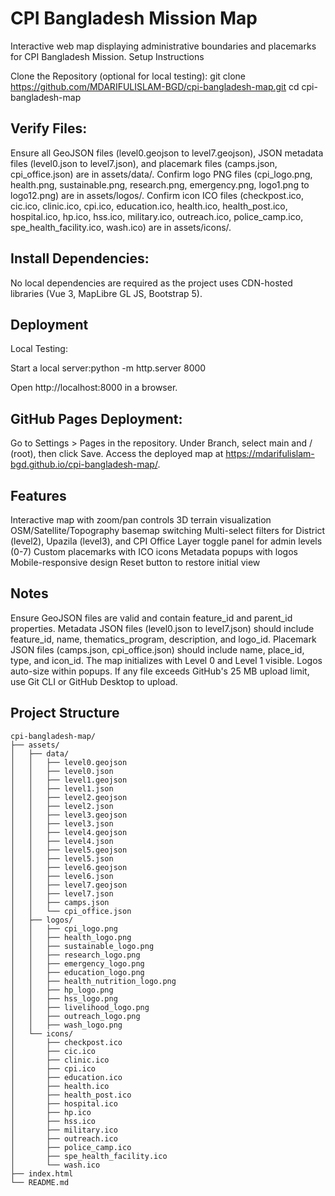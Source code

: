 # CPI Bangladesh Mission Map

Interactive web map displaying administrative boundaries and placemarks for CPI Bangladesh Mission.
Setup Instructions

Clone the Repository (optional for local testing):
git clone https://github.com/MDARIFULISLAM-BGD/cpi-bangladesh-map.git
cd cpi-bangladesh-map


## Verify Files:

Ensure all GeoJSON files (level0.geojson to level7.geojson), JSON metadata files (level0.json to level7.json), and placemark files (camps.json, cpi_office.json) are in assets/data/.
Confirm logo PNG files (cpi_logo.png, health.png, sustainable.png, research.png, emergency.png, logo1.png to logo12.png) are in assets/logos/.
Confirm icon ICO files (checkpost.ico, cic.ico, clinic.ico, cpi.ico, education.ico, health.ico, health_post.ico, hospital.ico, hp.ico, hss.ico, military.ico, outreach.ico, police_camp.ico, spe_health_facility.ico, wash.ico) are in assets/icons/.


## Install Dependencies:

No local dependencies are required as the project uses CDN-hosted libraries (Vue 3, MapLibre GL JS, Bootstrap 5).



## Deployment

Local Testing:

Start a local server:python -m http.server 8000


Open http://localhost:8000 in a browser.


## GitHub Pages Deployment:

Go to Settings > Pages in the repository.
Under Branch, select main and / (root), then click Save.
Access the deployed map at https://mdarifulislam-bgd.github.io/cpi-bangladesh-map/.



## Features

Interactive map with zoom/pan controls
3D terrain visualization
OSM/Satellite/Topography basemap switching
Multi-select filters for District (level2), Upazila (level3), and CPI Office
Layer toggle panel for admin levels (0-7)
Custom placemarks with ICO icons
Metadata popups with logos
Mobile-responsive design
Reset button to restore initial view

## Notes

Ensure GeoJSON files are valid and contain feature_id and parent_id properties.
Metadata JSON files (level0.json to level7.json) should include feature_id, name, thematics_program, description, and logo_id.
Placemark JSON files (camps.json, cpi_office.json) should include name, place_id, type, and icon_id.
The map initializes with Level 0 and Level 1 visible.
Logos auto-size within popups.
If any file exceeds GitHub's 25 MB upload limit, use Git CLI or GitHub Desktop to upload.

## Project Structure
```plaintext
cpi-bangladesh-map/
├── assets/
│   ├── data/
│   │   ├── level0.geojson
│   │   ├── level0.json
│   │   ├── level1.geojson
│   │   ├── level1.json
│   │   ├── level2.geojson
│   │   ├── level2.json
│   │   ├── level3.geojson
│   │   ├── level3.json
│   │   ├── level4.geojson
│   │   ├── level4.json
│   │   ├── level5.geojson
│   │   ├── level5.json
│   │   ├── level6.geojson
│   │   ├── level6.json
│   │   ├── level7.geojson
│   │   ├── level7.json
│   │   ├── camps.json
│   │   └── cpi_office.json
│   ├── logos/
│   │   ├── cpi_logo.png
│   │   ├── health_logo.png
│   │   ├── sustainable_logo.png
│   │   ├── research_logo.png
│   │   ├── emergency_logo.png
│   │   ├── education_logo.png
│   │   ├── health_nutrition_logo.png
│   │   ├── hp_logo.png
│   │   ├── hss_logo.png
│   │   ├── livelihood_logo.png
│   │   ├── outreach_logo.png
│   │   ├── wash_logo.png
│   └── icons/
│       ├── checkpost.ico
│       ├── cic.ico
│       ├── clinic.ico
│       ├── cpi.ico
│       ├── education.ico
│       ├── health.ico
│       ├── health_post.ico
│       ├── hospital.ico
│       ├── hp.ico
│       ├── hss.ico
│       ├── military.ico
│       ├── outreach.ico
│       ├── police_camp.ico
│       ├── spe_health_facility.ico
│       └── wash.ico
├── index.html
└── README.md






